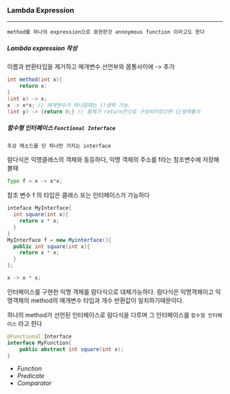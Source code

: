 ### Lambda Expression

---

`method를 하나의 expression으로 표현한것 annoymous function 이라고도 한다`



##### Lambda expression 작성

이름과 반환타입을 제거하고 매개변수 선언부와 몸통사이에 -> 추가

```java
int method(int x){
	return x;
}
(int x) -> x;
x -> x*x; // 매개변수가 하나일때는 ()생략 가능.
(int y) -> {return 0;} // 몸체가 return만으로 구성되어있으면 {}생략불가
```



##### 함수형 인터페이스 `Functional Interface`

`추상 메소드를 단 하나만 가지는 interface`

람다식은 익명클래스의 객체와 동등하다, 익명 객체의 주소를 f라는 참조변수에 저장해볼때

```java
Type f = x -> x*x;
```

참조 변수 f 의 타입은 클래스 또는 인터페이스가 가능하다

```java
inteface MyInterface{
  int square(int x){
    return x * x;
  }
}
MyInterface f = new Myinterface(){
  public int square(int x){
    return x * x;
  }
};

x -> x * x;
```



인터페이스를 구현한 익명 객체를 람다식으로 대체가능하다. 람다식은 익명객체이고 익명객체의 method의 매개변수 타입과 개수 반환값이 일치하기때문이다.

하나의 method가 선언된 인터페이스로 람다식을 다루며 그 인터페이스를 `함수형 인터페이스` 라고 한다

```java
@Functional Interface
interface MyFunction{
	public abstract int square(int x);
}
```



- *Function*
- *Predicate*
- *Comparator*

